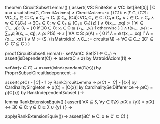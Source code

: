 theorem CircuitSubsetLemma() {
  assert(
    ∀S: FiniteSet ∧ 
    ∀C: Set[Set[S]] | C ≠ ∅ ∧
    satisfies(C, CircuitAxioms) ∧
    CircuitAxioms := {
      (C1): ∅ ∉ C,
      (C2): ∀C₁,C₂ ∈ C: C₁ ≠ C₂ → C₁ ⊈ C₂,
      (C4): ∀C₁,C₂ ∈ C: (C₁ ≠ C₂ ∧ z ∈ C₁ ∩ C₂ ∧ w ∈ C₁\C₂) → 
            ∃C₃ ∈ C: w ∈ C₃ ⊆ (C₁ ∪ C₂)\{z}
    } ∧
    θ(x₁,...,xq) := [
      ∀i ∈ {1,...,q}: θᵢ = {
        0 if ∃C ∈ C: xᵢ ∈ C ⊆ {x₁,...,xᵢ}
        1 otherwise
      }
    ] ∧
    t(x₁,...,xq) := ∑ᵢ₌₁q θ(x₁,...,xq)ᵢ ∧
    ρ: P(S) → ℤ | 
    ∀A ⊆ S: ρ(A) = {
      0 if A = ∅
      t(x₁,...,xq) if A = {x₁,...,xq}
    } ∧
    M := (S,I) isMatroid(ρ) ∧
    Cₘ := circuits(M)
    →
    ∀C ∈ Cₘ: ∃C' ∈ C: C' ⊆ C
  )
}

proof CircuitSubsetLemma() {
  setVar(C: Set[S] ∈ Cₘ) →
  assert(isDependent(C)) →
  assert(C ≠ ∅) by MatroidAxiom(I1) →
  
  setVar(x ∈ C) →
  assert(isIndependent(C\{x})) by ProperSubsetCircuitIndependent →
  
  assert(
    ρ(C) = |C| - 1 by RankCircuitLemma →
    ρ(C) = |C| - |{x}| by CardinalitySingleton →
    ρ(C) = |C\{x}| by CardinalitySetDifference →
    ρ(C) = ρ(C\{x}) by RankIndependentSubset
  ) →
  
  lemma RankExtensionEquiv() {
    assert(
      ∀X ⊆ S, ∀y ∈ S\X:
      ρ(X ∪ {y}) = ρ(X) ↔ ∃C ∈ C: y ∈ C ⊆ X ∪ {y}
    )
  } →
  
  apply(RankExtensionEquiv()) →
  assert(∃C' ∈ C: x ∈ C' ⊆ C)
}